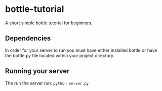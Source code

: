 # bottle-tutorial
A short simple bottle tutorial for beginners.

## Dependencies
In order for your server to run you must have either installed bottle or
have the bottle.py file located within your project directory.

## Running your server
The run the server run: ```python server.py```
